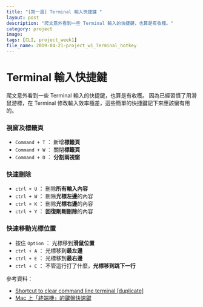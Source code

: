 ```yaml
---
title: "[第一週] Terminal 輸入快捷鍵 "
layout: post
description: "爬文意外看到一些 Terminal 輸入的快捷鍵，也算是有收穫。"
category: project
image: 
tags: [CLI, project_week1]
file_name: 2019-04-21-project_w1_Terminal_hotkey
---
```


#  Terminal 輸入快捷鍵 

爬文意外看到一些 Terminal 輸入的快捷鍵，也算是有收穫。
因為已經習慣了用滑鼠游標，在 Terminal 修改輸入效率極差，這些簡單的快捷鍵記下來應該蠻有用的。

### 視窗及標籤頁
- `Command + T` ： 新增**標籤頁**
- `Command + W` ： 關閉**標籤頁**
- `Command + D` ： **分割兩視窗**

### 快速刪除
- `ctrl + U` ： 刪除**所有輸入內容**
- `ctrl + W` ： 刪除**光標左邊**的內容
- `ctrl + K` ： 刪除**光標右邊**的內容
- `ctrl + Y` ： **回復剛剛刪除**的內容

### 快速移動光標位置
- 按住 `Option` ： 光標移到**滑鼠位置**
- `ctrl + A` ： 光標移到**最左邊**
- `ctrl + E` ： 光標移到**最右邊**
- `ctrl + C` ： 不管這行打了什麼，**光標移到跳下一行**

參考資料：
- [Shortcut to clear command line terminal [duplicate]](https://askubuntu.com/questions/470966/shortcut-to-clear-command-line-terminal)
- [Mac 上「終端機」的鍵盤快速鍵](https://support.apple.com/zh-tw/guide/terminal/trmlshtcts/mac)
